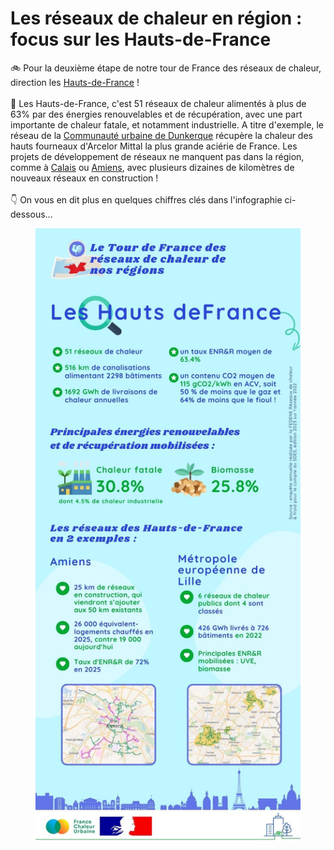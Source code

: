 # Les réseaux de chaleur en région : focus sur les Hauts-de-France

🚲 Pour la deuxième étape de notre tour de France des réseaux de chaleur, direction les [Hauts-de-France](https://www.hautsdefrance.fr/) !\
\
🔎 Les Hauts-de-France, c'est 51 réseaux de chaleur alimentés à plus de 63% par des énergies renouvelables et de récupération, avec une part importante de chaleur fatale, et notamment industrielle. A titre d'exemple, le réseau de la [Communauté urbaine de Dunkerque](https://www.communaute-urbaine-dunkerque.fr/) récupère la chaleur des hauts fourneaux d'Arcelor Mittal la plus grande aciérie de France. Les projets de développement de réseaux ne manquent pas dans la région, comme à [Calais](https://www.calais.fr/fr/) ou [Amiens](https://www.amiens.fr/), avec plusieurs dizaines de kilomètres de nouveaux réseaux en construction !\
\
👇 On vous en dit plus en quelques chiffres clés dans l'infographie ci-dessous...

<figure><img src=".gitbook/assets/FCU_Hauts-de-France.jpg" alt=""><figcaption></figcaption></figure>
